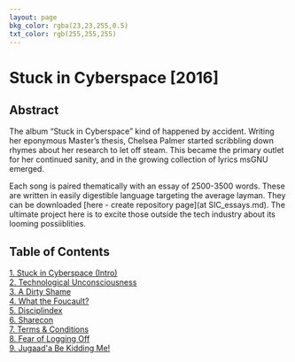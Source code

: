 ```yaml
---
layout: page
bkg_color: rgba(23,23,255,0.5)
txt_color: rgb(255,255,255)
---
```


# Stuck in Cyberspace [2016]

## Abstract

The album “Stuck in Cyberspace” kind of happened by accident. Writing her eponymous Master’s thesis, Chelsea Palmer started scribbling down rhymes about her research to let off steam. This became the primary outlet for her continued sanity, and in the growing collection of lyrics msGNU emerged.

Each song is paired thematically with an essay of 2500-3500 words. These are written in easily digestible language targeting the average layman. They can be downloaded [here - create repository page](at SIC_essays.md). The ultimate project here is to excite those outside the tech industry about its looming possiiblities.

## Table of Contents
[1. Stuck in Cyberspace (Intro)](/mainpages/SiCpages/1_intro.html)<br>
[2. Technological Unconsciousness](ref)<br>
[3. A Dirty Shame](ref)<br>
[4. What the Foucault?](ref)<br>
[5. Disciplindex](ref)<br>
[6. Sharecon](ref)<br>
[7. Terms & Conditions](ref)<br>
[8. Fear of Logging Off](ref)<br>
[9. Jugaad'a Be Kidding Me!](ref)<br>

